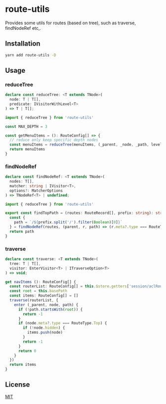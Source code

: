 # route-utils

Provides some utils for routes (based on tree), such as traverse, findNodeRef etc,.

## Installation

```sh
yarn add route-utils -D
```

## Usage

### reduceTree

```ts
declare const reduceTree: <T extends TNode>(
  node: T | T[], 
  predicate: IVisitorWithLevel<T>
) => T | T[];
```

```ts
import { reduceTree } from 'route-utils'

const MAX_DEPTH = 3

const getMenuItems = (): RouteConfig[] => {
  // reduce only keep specific depth nodes
  const menuItems = reduceTree(menuItems, (_parent, _node, _path, level) => level < MAX_DEPTH) as RouteConfig[]
  return menuItems
}
```

### findNodeRef

```ts
declare const findNodeRef: <T extends TNode>(
  nodes: T[], 
  matcher: string | IVisitor<T>, 
  options?: MatcherOptions
) => TNodeRef<T> | undefined;
```

```ts
import { reduceTree } from 'route-utils'

export const findTopPath = (routes: RouteRecord[], prefix: string): string => {
  const {
    path = `/${prefix.split('/').filter(Boolean)[0]}`
  } = findNodeRef(routes, (parent, r, path) => (r.meta?.type === RouteType.Top), { prefix, bfs: true }) || {}
  return path
}
```

### traverse

```ts
declare const traverse: <T extends TNode>(
  tree: T | T[],
  visitor: EnterVisitor<T> | ITraverseOption<T>
) => void;
```

```ts
get navItems (): RouteConfig[] {
  const routerList: RouteConfig[] = this.$store.getters['session/aclRoutes']
  const root = this.basePath
  const items: RouteConfig[] = []
  traverse(routerList, {
    enter (_parent, node, path) {
      if (!path.startsWith(root)) {
        return -1
      }
      if (node.meta?.type === RouteType.Top) {
        if (!node.hidden) {
          items.push(node)
        }
        return -1
      }
      return 0
    }
  })
  return items
}
```

## License

[MIT](http://opensource.org/licenses/MIT)

[1]: https://github.com/allex/
